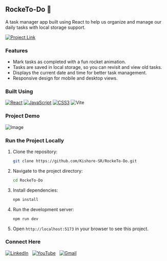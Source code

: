 ## RockeTo-Do 🚀

A task manager app built using React to help us organize and manage our daily tasks with local storage support.

[![Project Link](https://img.shields.io/badge/Website%20Link-37a779?style=for-the-badge)](https://rocketodo.pages.dev/)

### Features
- Mark tasks as completed with a fun rocket animation.
- Tasks are saved in local storage, so you can revisit and view old tasks.
- Displays the current date and time for better task management.
- Responsive design for mobile and desktop views.

### Built Using
[![React](https://img.shields.io/badge/react-%2320232a.svg?&style=for-the-badge&logo=react&logoColor=%2361DAFB)](https://reactjs.org/)
[![JavaScript](https://img.shields.io/badge/javascript-%23323330.svg?&style=for-the-badge&logo=javascript&logoColor=%23F7DF1E)](https://developer.mozilla.org/en-US/docs/Web/JavaScript)
[![CSS3](https://img.shields.io/badge/css3-%231572B6.svg?&style=for-the-badge&logo=css3&logoColor=white)](https://developer.mozilla.org/en-US/docs/Web/CSS)
![Vite](https://img.shields.io/badge/Vite-643EED.svg?style=for-the-badge&logo=vite&logoColor=white)

### Project Demo
![Image](https://github.com/user-attachments/assets/46a34fde-87ef-42c4-91d1-4e4c3b2836e9)

### Run the Project Locally
1. Clone the repository:
    ```bash
    git clone https://github.com/Kishore-SR/RockeTo-Do.git
    ```
2. Navigate to the project directory:
    ```bash
    cd RockeTo-Do
    ```
3. Install dependencies:
    ```bash
    npm install
    ```
4. Run the development server:
    ```bash
    npm run dev
    ```
5. Open `http://localhost:5173` in your browser to see this project.

### Connect Here
[![LinkedIn](https://img.shields.io/badge/linkedin%20-%230077B5.svg?style=for-the-badge&logo=linkedin&logoColor=white)](https://www.linkedin.com/in/Kishore-SR) &nbsp;
[![YouTube](https://img.shields.io/badge/Youtube-%23FF0000.svg?style=for-the-badge&logo=YouTube&logoColor=white)](https://www.youtube.com/@Kishore-SR) &nbsp;
[![Gmail](https://img.shields.io/badge/Gmail-D14836?style=for-the-badge&logo=gmail&logoColor=white&color=red)](mailto:kishoresr47@gmail.com)